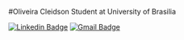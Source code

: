 #Oliveira Cleidson
Student at University of Brasilia

[![Linkedin Badge](https://img.shields.io/badge/-Oliveira%20Cleidson-03a5aa?style=flat-square&logo=Linkedin&logoColor=white&link=https://www.linkedin.com/in/cleidson-oliveira-10a053168/)](https://www.linkedin.com/in/cleidson-oliveira-10a053168/) 
[![Gmail Badge](https://img.shields.io/badge/-gk.cleidson@yahoo.com.br-03a5aa?style=flat-square&logo=Yahoo&logoColor=white&link=mailto:gk.cleidson@yahoo.com.br)](mailto:gk.cleidson@yahoo.com.br)

<!--
**OliveiraCleidson/OliveiraCleidson** is a ✨ _special_ ✨ repository because its `README.md` (this file) appears on your GitHub profile.

Here are some ideas to get you started:

- 🔭 I’m currently working on ...
- 🌱 I’m currently learning ...
- 👯 I’m looking to collaborate on ...
- 🤔 I’m looking for help with ...
- 💬 Ask me about ...
- 📫 How to reach me: ...
- 😄 Pronouns: ...
- ⚡ Fun fact: ...
-->

